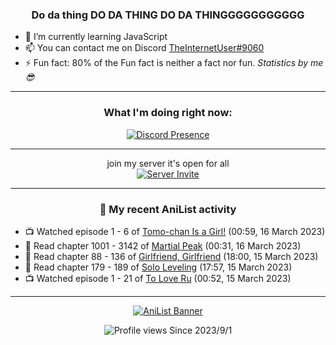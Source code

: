 <div align="center">

### Do da thing DO DA THING DO DA THINGGGGGGGGGGG
</div>

- 🌱 I’m currently learning JavaScript
- 📫 You can contact me on Discord [TheInternetUser#9060](https://discord.com/users/534117072796385300)
- ⚡ Fun fact: 80% of the Fun fact is neither a fact nor fun. _Statistics by me 😎_
<hr>

<div align="center">

### What I'm doing right now:
[![Discord Presence](https://lanyard.cnrad.dev/api/534117072796385300)](https://discord.com/users/534117072796385300)
<hr>

join my server it's open for all <br>
[![Server Invite](https://invidget.switchblade.xyz/bfYgVHxrSs)](https://discord.gg/bfYgVHxrSs)

<hr>
  
### 🌸 My recent AniList activity

</div>

<!-- ANILIST_ACTIVITY:start -->

-   📺 Watched episode 1 - 6 of [Tomo-chan Is a Girl!](https://anilist.co/anime/151806) (00:59, 16 March 2023)
-   📖 Read chapter 1001 - 3142 of [Martial Peak](https://anilist.co/manga/104494) (00:31, 16 March 2023)
-   📖 Read chapter 88 - 136 of [Girlfriend, Girlfriend](https://anilist.co/manga/116266) (18:00, 15 March 2023)
-   📖 Read chapter 179 - 189 of [Solo Leveling](https://anilist.co/manga/105398) (17:57, 15 March 2023)
-   📺 Watched episode 1 - 21 of [To Love Ru](https://anilist.co/anime/3455) (00:52, 15 March 2023)

<!-- ANILIST_ACTIVITY:end -->
<hr>

<div align="center">

[![AniList Banner](https://img.anili.st/User/929966)](https://anilist.co/user/TheInternetUser)

![Profile views](https://gpvc.arturio.dev/TheInternetUse7) Since 2023/9/1

</div>
